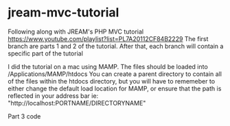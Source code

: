 # jream-mvc-tutorial
Following along with JREAM's PHP MVC tutorial https://www.youtube.com/playlist?list=PL7A20112CF84B2229
The first branch are parts 1 and 2 of the tutorial. 
After that, each branch will contain a specific part of the tutorial

I did the tutorial on a mac using MAMP. The files should be loaded into /Applications/MAMP/htdocs 
You can create a parent directory to contain all of the files within the htdocs directory, but you will have to rememeber to either change the default load location for MAMP, or ensure that the path is reflected in your address bar ie: "http://localhost:PORTNAME/DIRECTORYNAME"

Part 3 code
